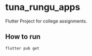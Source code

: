 # tuna_rungu_apps

Flutter Project for college assignments.

## How to run

````
flutter pub get
````
